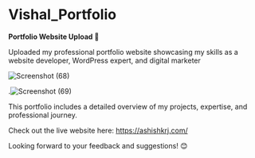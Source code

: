 # Vishal_Portfolio
 
**Portfolio Website Upload 🚀**



Uploaded my professional portfolio website showcasing my skills as a website developer, WordPress expert, and digital marketer

![Screenshot (68)](https://github.com/user-attachments/assets/6fe96c18-a316-4919-8755-72aba62e736f)

.![Screenshot (69)](https://github.com/user-attachments/assets/8ad1893e-7919-49e8-bead-639005d1fafe)

 This portfolio includes a detailed overview of my projects, expertise, and professional journey.

Check out the live website here: https://ashishkrj.com/



Looking forward to your feedback and suggestions! 😊
